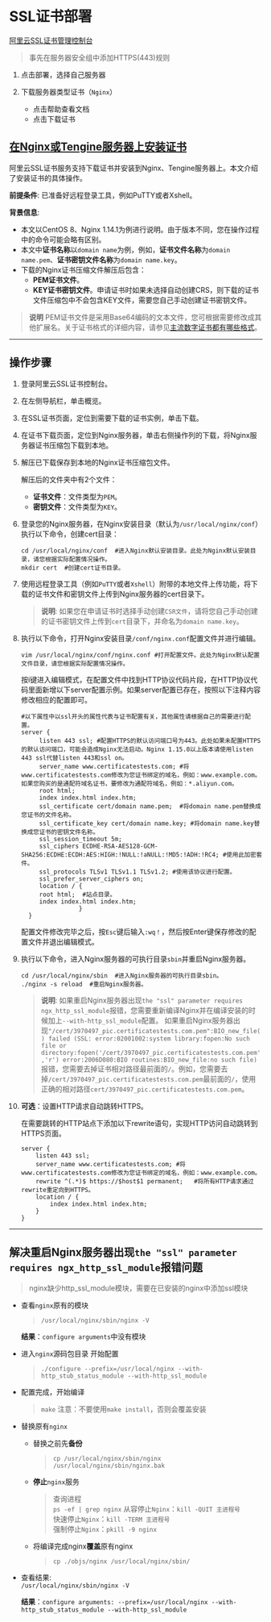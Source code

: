 # SSL证书部署
[阿里云SSL证书管理控制台](https://yundun.console.aliyun.com/?spm=5176.12818093.0.2.4cbd16d0pMoqX6&p=cas#/overview/cn-hangzhou)

> 事先在服务器安全组中添加HTTPS(443)规则

1. 点击部署，选择自己服务器

2. 下载服务器类型证书（```Nginx```）
    - 点击帮助查看文档
    - 点击下载证书

## [在Nginx或Tengine服务器上安装证书](https://help.aliyun.com/document_detail/98728.html)

阿里云SSL证书服务支持下载证书并安装到Nginx、Tengine服务器上。本文介绍了安装证书的具体操作。

**前提条件**:
已准备好远程登录工具，例如PuTTY或者Xshell。

**背景信息**:
- 本文以CentOS 8、Nginx 1.14.1为例进行说明。由于版本不同，您在操作过程中的命令可能会略有区别。
- 本文中**证书名称**以```domain name```为例，例如，**证书文件名称**为```domain name.pem```、**证书密钥文件名称**为```domain name.key```。
- 下载的Nginx证书压缩文件解压后包含：
    - **PEM证书文件**。
    - **KEY证书密钥文件**。申请证书时如果未选择自动创建CRS，则下载的证书文件压缩包中不会包含KEY文件，需要您自己手动创建证书密钥文件。
> **说明** PEM证书文件是采用Base64编码的文本文件，您可根据需要修改成其他扩展名。关于证书格式的详细内容，请参见[主流数字证书都有哪些格式](https://help.aliyun.com/knowledge_detail/42214.html#concept-a4g-mbv-ydb)。


----------------------------


## 操作步骤
1. 登录阿里云SSL证书控制台。
2. 在左侧导航栏，单击概览。
3. 在SSL证书页面，定位到需要下载的证书实例，单击下载。
4. 在证书下载页面，定位到Nginx服务器，单击右侧操作列的下载，将Nginx服务器证书压缩包下载到本地。
5. 解压已下载保存到本地的Nginx证书压缩包文件。

    解压后的文件夹中有2个文件：
    - **证书文件**：文件类型为```PEM```。
    - **密钥文件**：文件类型为```KEY```。
6. 登录您的Nginx服务器，在Nginx安装目录（默认为```/usr/local/nginx/conf```）执行以下命令，创建cert目录：
    ```shell
    cd /usr/local/nginx/conf  #进入Nginx默认安装目录。此处为Nginx默认安装目录，请您根据实际配置情况操作。
    mkdir cert  #创建cert证书目录。
    ```
7. 使用远程登录工具（例如```PuTTY```或者```Xshell```）附带的本地文件上传功能，将下载的证书文件和密钥文件上传到Nginx服务器的cert目录下。
    > **说明**: 如果您在申请证书时选择手动创建```CSR文件```，请将您自己手动创建的证书密钥文件上传到```cert```目录下，并命名为```domain name.key```。

8. 执行以下命令，打开Nginx安装目录```/conf/nginx.conf```配置文件并进行编辑。
    ```shell
    vim /usr/local/nginx/conf/nginx.conf #打开配置文件。此处为Nginx默认配置文件目录，请您根据实际配置情况操作。
    ```
    按i键进入编辑模式，在配置文件中找到HTTP协议代码片段，在HTTP协议代码里面新增以下server配置示例。如果server配置已存在，按照以下注释内容修改相应的配置即可。

    ```shell
    #以下属性中以ssl开头的属性代表与证书配置有关，其他属性请根据自己的需要进行配置。
    server {
         listen 443 ssl; #配置HTTPS的默认访问端口号为443。此处如果未配置HTTPS的默认访问端口，可能会造成Nginx无法启动。Nginx 1.15.0以上版本请使用listen 443 ssl代替listen 443和ssl on。
         server_name www.certificatestests.com; #将www.certificatestests.com修改为您证书绑定的域名，例如：www.example.com。如果您购买的是通配符域名证书，要修改为通配符域名，例如：*.aliyun.com。
         root html;
         index index.html index.htm;
         ssl_certificate cert/domain name.pem;  #将domain name.pem替换成您证书的文件名称。
         ssl_certificate_key cert/domain name.key; #将domain name.key替换成您证书的密钥文件名称。
         ssl_session_timeout 5m;
         ssl_ciphers ECDHE-RSA-AES128-GCM-SHA256:ECDHE:ECDH:AES:HIGH:!NULL:!aNULL:!MD5:!ADH:!RC4; #使用此加密套件。
         ssl_protocols TLSv1 TLSv1.1 TLSv1.2; #使用该协议进行配置。
         ssl_prefer_server_ciphers on;
         location / {
         root html;  #站点目录。
         index index.html index.htm;
                    }
      }
      ```
      配置文件修改完毕之后，按```Esc```键后输入```:wq！```，然后按Enter键保存修改的配置文件并退出编辑模式。
9. 执行以下命令，进入Nginx服务器的可执行目录```sbin```并重启Nginx服务器。
    ```
    cd /usr/local/nginx/sbin  #进入Nginx服务器的可执行目录sbin。
    ./nginx -s reload  #重启Nginx服务器。
    ```
    > **说明**: 
    如果重启Nginx服务器出现```the "ssl" parameter requires ngx_http_ssl_module```报错，您需要重新编译Nginx并在编译安装的时候加上```--with-http_ssl_module```配置。
    如果重启Nginx服务器出现```"/cert/3970497_pic.certificatestests.com.pem":BIO_new_file() failed (SSL: error:02001002:system library:fopen:No such file or directory:fopen('/cert/3970497_pic.certificatestests.com.pem','r') error:2006D080:BIO routines:BIO_new_file:no such file)```报错，您需要去掉证书相对路径最前面的```/```。例如，您需要去掉```/cert/3970497_pic.certificatestests.com.pem```最前面的```/```，使用正确的相对路径```cert/3970497_pic.certificatestests.com.pem```。

10. **可选**：设置HTTP请求自动跳转HTTPS。

    在需要跳转的HTTP站点下添加以下rewrite语句，实现HTTP访问自动跳转到HTTPS页面。
    ```shell
    server {
        listen 443 ssl;
        server_name www.certificatestests.com; #将www.certificatestests.com修改为您证书绑定的域名，例如：www.example.com。
        rewrite ^(.*)$ https://$host$1 permanent;   #将所有HTTP请求通过rewrite重定向到HTTPS。
        location / {
            index index.html index.htm;
        }
    }
    ```

-----------------------------


## 解决重启Nginx服务器出现```the "ssl" parameter requires ngx_http_ssl_module```报错问题
> nginx缺少http_ssl_module模块，需要在已安装的nginx中添加ssl模块

- 查看```nginx```原有的模块
    > ```/usr/local/nginx/sbin/nginx -V```

    **结果**：```configure arguments```中没有模块

- 进入```nginx```源码包目录
    开始配置
    > ```./configure --prefix=/usr/local/nginx --with-http_stub_status_module --with-http_ssl_module```

- 配置完成，开始编译
    > ```make```
    > 注意：不要使用```make install```，否则会覆盖安装

- 替换原有```nginx```
    - 替换之前先**备份**
        > ```cp /usr/local/nginx/sbin/nginx /usr/local/nginx/sbin/nginx.bak```
    - **停止**```nginx```服务
        > 查询进程      
        > ```ps -ef | grep nginx```
        > 从容停止```Nginx```：```kill -QUIT 主进程号```        
        > 快速停止```Nginx```：```kill -TERM 主进程号```        
        > 强制停止```Nginx```：```pkill -9 nginx```
    - 将编译完成nginx**覆盖**原有nginx
        > ```cp ./objs/nginx /usr/local/nginx/sbin/```
- 查看结果:     
    ```/usr/local/nginx/sbin/nginx -V```
    
    **结果**：```configure arguments: --prefix=/usr/local/nginx --with-http_stub_status_module --with-http_ssl_module```